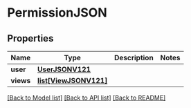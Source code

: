 # PermissionJSON

## Properties
Name | Type | Description | Notes
------------ | ------------- | ------------- | -------------
**user** | [**UserJSONV121**](UserJSONV121.md) |  | 
**views** | [**list[ViewJSONV121]**](ViewJSONV121.md) |  | 

[[Back to Model list]](../README.md#documentation-for-models) [[Back to API list]](../README.md#documentation-for-api-endpoints) [[Back to README]](../README.md)


